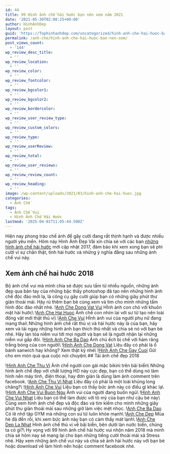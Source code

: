 ```yaml
---
id: 44
title: 99 Hình ảnh chế hài hước bạn nên xem năm 2021
date: '2021-05-30T02:00:25+00:00'
author: HinhAnhDep
layout: post
guid: 'https://Tophinhanhdep.com/uncategorized/hinh-anh-che-hai-huoc-ban-nen-xem/'
permalink: /anh-che/hinh-anh-che-hai-huoc-ban-nen-xem/
post_views_count:
  - '144'
wp_review_desc_title:
  - ''
wp_review_location:
  - ''
wp_review_color:
  - ''
wp_review_fontcolor:
  - ''
wp_review_bgcolor1:
  - ''
wp_review_bgcolor2:
  - ''
wp_review_bordercolor:
  - ''
wp_review_user_review_type:
  - ''
wp_review_custom_colors:
  - ''
wp_review_type:
  - ''
wp_review_userReview:
  - ''
wp_review_total:
  - ''
wp_review_user_reviews:
  - ''
wp_review_review_count:
  - ''
wp_review_heading:
  - ''
image: /wp-content/uploads/2021/03/hinh-anh-che-hai-huoc.jpg
categories:
  - Ảnh Chế
tags:
  - Ảnh Chế Vui
  - Hình Ảnh Chế Hài Hước
lastmod: '2025-04-01T11:05:44.500Z'
---
```

Hiện nay phong trào chế ảnh để gây cười đang rất thịnh hạnh và được nhiều người yêu mền. Hôm này Hình Ảnh Đẹp Vãi xin chia sẻ với các bạn [những hình ảnh chế hài hước](https://tophinhanhdep.com/hinh-anh-che-hai-huoc-ban-nen-xem/) mới cập nhật 2017, đảm bảo khi xem xong bạn sẽ phì cười vì sự chân thật, tính hài hước và những ý nghĩa đằng sau những ảnh chế vui này.

## Xem ảnh chế hai hước 2018

Bộ ảnh chế vui mà mình chia sẻ được sưu tầm từ nhiều nguồn, những ảnh đẹp qua bàn tay của những bậc thầy photoshop đã tạo nên những hình ảnh chế độc đáo mới lạ, là công cụ gây cười giúp bạn có những giây phút thư giãn thoải mái. Hãy rủ thêm bạn bè cùng xem và tìm cho mình những tấm hình độc đáo nhất nhé. \![Anh Che Dong Vat Vui](https://tophinhanhdep.com/wp-content/uploads/2021/03/anh-che-dong-vat-vui-300x300.jpg) HÌnh ảnh con chó với khuôn mặt hài hước\ \![Anh Che Hai Huoc](https://tophinhanhdep.com/wp-content/uploads/2021/03/anh-che-hai-huoc-300x200.jpg) Ảnh chế con nhím lai với sư tử tạo nên loài động vật mới thật thú vị\ \![Anh Che Vui](https://tophinhanhdep.com/wp-content/uploads/2021/03/anh-che-vui-300x300.jpg) HÌnh ảnh vui của người phụ nữ đang mang thai\ Những hình ảnh chế rất thú vị và hài hước này là của bạn, hãy xem và tải ngay những hình ảnh bạn thích thú nhất và chia sẻ nó với bạn bè nhé. Hãy lan tỏa niềm vui tới mọi người và bạn sẽ là người nhận lại những niềm vui gấp đôi. \![Hinh Anh Che Ba Dao](https://tophinhanhdep.com/wp-content/uploads/2021/03/hinh-anh-che-ba-dao-300x300.jpg) Ảnh chú ếch bị chế với hàm răng trắng bóng của con người\ \![Hinh Anh Che Dong Vat](https://tophinhanhdep.com/wp-content/uploads/2021/03/hinh-anh-che-dong-vat-300x200.jpg) Liệu đây có phải là ổ bánh sanwich hay không? Xem thật kỹ nhé\ \![Hinh Anh Che Gay Cuoi](https://tophinhanhdep.com/wp-content/uploads/2021/03/hinh-anh-che-gay-cuoi-300x200.jpg) Gửi cho em món quà qua cuộc nói chuyện\ ## Tải ảnh chế đẹp 2018

\![Hinh Anh Che Thu Vi](https://tophinhanhdep.com/wp-content/uploads/2021/03/hinh-anh-che-thu-vi-300x300.jpg) Ảnh chế người con gái mặc bikini trên bãi biển\ Những hình ảnh chế đẹp với chất lượng HD này cực đẹp, bạn có thể dùng nó làm hình nền máy tính, điện thoại, hay đơn giản là dùng làm ảnh comment trên facebook. \![Anh Che Thu Vi Nhat](https://tophinhanhdep.com/wp-content/uploads/2021/03/hinh-anh-che-thu-vi-nhat-300x300.jpg) Liệu đây có phải là một loài khủng long chăng?\ \![Hinh Anh Che Vui](https://tophinhanhdep.com/wp-content/uploads/2021/03/hinh-anh-che-vui-300x240.jpg) Liệu bạn có thấy bức ảnh này có điều gì khác lạ\ \![Hinh Anh Che Vui Buon Ngu](https://tophinhanhdep.com/wp-content/uploads/2021/03/hinh-anh-che-vui-buon-ngu-300x200.jpg) Ảnh vui của người đang buồn ngủ\ \![Hinh Anh Che Vui Nhat](https://tophinhanhdep.com/wp-content/uploads/2021/03/hinh-anh-che-vui-nhat-300x200.jpeg) Liệu bạn có thể làm được với tô mỳ của bạn như cậu bé này\ Cùng xem hình ảnh chế đẹp và độc đáo và tìm kiếm cho mình những giây phút thu giản thoải mái sau những giờ làm việc mệt nhọc. \![Anh Che Ba Dao](https://tophinhanhdep.com/wp-content/uploads/2021/03/anh-che-ba-dao-300x200.jpg) Có lẽ nhờ tập GYM mà những con sư tử luôn khỏe mạnh\ \![Anh Che Dep](https://tophinhanhdep.com/wp-content/uploads/2021/03/anh-che-dep-300x200.jpg) Mùa hè đã đến rồi, khi xem bức ảnh này bạn có cảm thấy mát lạnh\ \![Anh Che Dep La Nhat](https://tophinhanhdep.com/wp-content/uploads/2021/03/anh-che-dep-la-nhat-300x200.jpg) Hình ảnh chế thù vị về bãi biễn, bên dười làn nước biển, chúng ta có gì?\ Hy vọng với 99 hình ảnh chế hài hước vui nhộn năm 2018 mà mình chia sẻ hôm nay sẽ mang lại cho bạn những tiếng cười thoải mái xả Stress nhé. Hãy xem những ảnh chế vui này và chia sẻ ảnh hài hước này với bạn bè hoặc download về làm hình nền hoặc comment facebook nhé.
